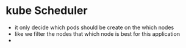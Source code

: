 # kube Scheduler

- it only decide which pods should be create on the which nodes
- like we filter the nodes that which node is best for this application
- 

